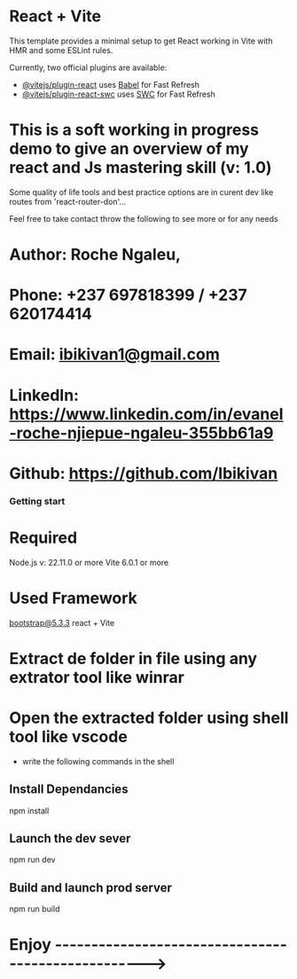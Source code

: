 # React + Vite

This template provides a minimal setup to get React working in Vite with HMR and some ESLint rules.

Currently, two official plugins are available:

- [@vitejs/plugin-react](https://github.com/vitejs/vite-plugin-react/blob/main/packages/plugin-react/README.md) uses [Babel](https://babeljs.io/) for Fast Refresh
- [@vitejs/plugin-react-swc](https://github.com/vitejs/vite-plugin-react-swc) uses [SWC](https://swc.rs/) for Fast Refresh

# This is a soft working in progress demo to give an overview of my react and Js mastering skill (v: 1.0)
Some quality of life tools and best practice options are in curent dev like routes from 'react-router-don'...

Feel free to take contact throw the following to see more or for any needs
# Author: Roche Ngaleu,
# Phone: +237 697818399 / +237 620174414
# Email: ibikivan1@gmail.com
# LinkedIn: https://www.linkedin.com/in/evanel-roche-njiepue-ngaleu-355bb61a9
# Github: https://github.com/Ibikivan

### Getting start
# Required
Node.js v: 22.11.0 or more
Vite 6.0.1 or more

# Used Framework
bootstrap@5.3.3
react + Vite

# Extract de folder in file using any extrator tool like winrar
# Open the extracted folder using shell tool like vscode

- write the following commands in the shell

## Install Dependancies
npm install

## Launch the dev sever
npm run dev

## Build and launch prod server
npm run build

# Enjoy --------------------------------------------------->
